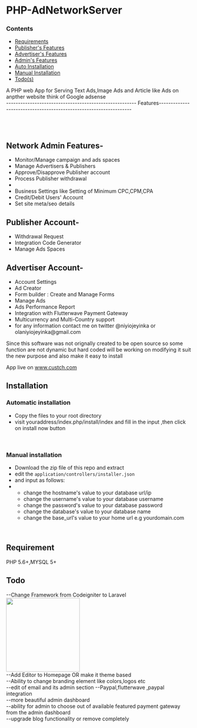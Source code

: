 # PHP-AdNetworkServer

### Contents
<ul>
<li><a href="#req">Requirements</a></li>
<li><a href="#pub">Publisher's Features</a></li>
<li><a href="#adv">Advertiser's Features</a></li>
<li><a href="#admin">Admin's Features</a></li>
<li><a href="#auto">Auto Installation</a></li>
<li><a href="#manual">Manual Installation</a></li>
<li><a href="#todo">Todo(s)</a></li>


</ul>




A PHP web App for Serving Text Ads,Image Ads and Article like Ads on anpther website think of Google adsense
<br>
------------------------------------------------------- Features------------------------------------------------------------------



<br><br>
<div id="admin">

## Network Admin Features-
<ul>
<li>Monitor/Manage campaign and ads spaces</li>
<li>Manage Advertisers & Publishers</li>
<li>Approve/Disapprove Publisher account</li>
<li>Process Publisher withdrawal <li>
<li>Business Settings like Setting of Minimum CPC,CPM,CPA</li>
<li>Credit/Debit Users' Account</li>
<li>Set site meta/seo details </li>

</ul>
</div>


## Publisher Account-

<ul id="pub">
	<li>Withdrawal Request</li>
<li>Integration Code Generator</li>
<li>Manage Ads Spaces</li>

</ul>

## Advertiser Account-
<ul id="adv">

<li>Account Settings</li>
<li>Ad Creator</li>
<li>Form builder : Create and Manage Forms </li>
<li>Manage Ads</li>
<li>Ads Performance Report </li>
<li>Integration with Flutterwave Payment Gateway</li>
<li>Multicurrency and Multi-Country support</li>
<li>for any information contact me on twitter @niyiojeyinka or olaniyiojeyinka@gmail.com</li>
</ul>

Since  this software was not orignally created to be open source so some function are not dynamic but hard coded
will be working on modifying it suit the new purpose and also make it easy to install

App live on www.custch.com

## Installation

### Automatic installation
<ul id="auto">
	<li>Copy the files to your root directory</li>
	<li>visit youraddress/index.php/install/index  and fill in the input ,then click on install now button</li>

</ul>

<br>

### Manual installation
<ul id="manual">
	<li>Download the zip file of this repo and extract</li>
	<li>edit the <code>application/controllers/installer.json</code>  </li>
	<li>and input as follows:</li>
	<li><ul>
<li>change the hostname's value to your database url/ip</li>
<li>change the username's value to your database username</li>
<li>change the password's value to your database password</li>
<li>change the database's value to your database name</li>

<li>change the base_url's value to your home url e.g yourdomain.com</li>
	</ul>
	</li>

</ul>

<br>

## Requirement

<div id="req">

PHP 5.6+,MYSQL 5+ 

</div>

## Todo

<div id="todo">
--Change Framework from Codeigniter to Laravel
<br>
<img src="https://laravel.com/img/logotype.min.svg" width="200"/>
 <br> 
--Add Editor to Homepage OR make it theme based<br>
--Ability to change branding element like colors,logos etc<br>
--edit of email and its admin section
--Paypal,flutterwave ,paypal integration<br>
--more beautiful admin dashboard<br>
--ability for admin to choose out of available featured payment gateway from the admin dashboard<br>
--upgrade blog functionality or remove completely
</div>